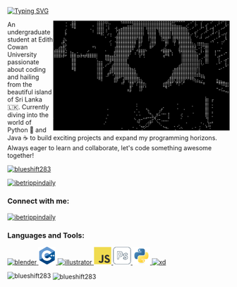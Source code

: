 [![Typing SVG](https://readme-typing-svg.demolab.com?font=Source+Code+Pro&weight=600&size=32&pause=1000&color=F7F7F7&center=false&random=false&width=435&lines=I+am+Ashen+Neth+Vikum;An+Undergraduate+Software+Engineer)](https://git.io/typing-svg)



<img align="right" alt="Coding" width="400" src="https://raw.githubusercontent.com/zaftzaft/terminal-anime/master/demo.gif">

An undergraduate student at Edith Cowan University passionate about coding and hailing from the beautiful island of Sri Lanka 🇱🇰. 
                    Currently diving into the world of Python 🐍 and Java ☕ to build exciting projects and expand my programming horizons. 
                                          Always eager to learn and collaborate, let's code something awesome together!

<p align="left"> <a href="https://github.com/ryo-ma/github-profile-trophy"><img src="https://github-profile-trophy.vercel.app/?username=blueshift283" alt="blueshift283" /></a> </p>

<p align="left"> <a href="https://twitter.com/ibetrippindaily" target="blank"><img src="https://img.shields.io/twitter/follow/ibetrippindaily?logo=twitter&style=for-the-badge" alt="ibetrippindaily" /></a> </p>

<h3 align="left">Connect with me:</h3>
<p align="left">
<a href="https://twitter.com/ibetrippindaily" target="blank"><img align="center" src="https://raw.githubusercontent.com/rahuldkjain/github-profile-readme-generator/master/src/images/icons/Social/twitter.svg" alt="ibetrippindaily" height="30" width="40" /></a>
</p>

<h3 align="left">Languages and Tools:</h3>
<p align="left"> <a href="https://www.blender.org/" target="_blank" rel="noreferrer"> <img src="https://download.blender.org/branding/community/blender_community_badge_white.svg" alt="blender" width="40" height="40"/> </a> <a href="https://www.w3schools.com/cpp/" target="_blank" rel="noreferrer"> <img src="https://raw.githubusercontent.com/devicons/devicon/master/icons/cplusplus/cplusplus-original.svg" alt="cplusplus" width="40" height="40"/> </a> <a href="https://www.adobe.com/in/products/illustrator.html" target="_blank" rel="noreferrer"> <img src="https://www.vectorlogo.zone/logos/adobe_illustrator/adobe_illustrator-icon.svg" alt="illustrator" width="40" height="40"/> </a> <a href="https://developer.mozilla.org/en-US/docs/Web/JavaScript" target="_blank" rel="noreferrer"> <img src="https://raw.githubusercontent.com/devicons/devicon/master/icons/javascript/javascript-original.svg" alt="javascript" width="40" height="40"/> </a> <a href="https://www.photoshop.com/en" target="_blank" rel="noreferrer"> <img src="https://raw.githubusercontent.com/devicons/devicon/master/icons/photoshop/photoshop-line.svg" alt="photoshop" width="40" height="40"/> </a> <a href="https://www.python.org" target="_blank" rel="noreferrer"> <img src="https://raw.githubusercontent.com/devicons/devicon/master/icons/python/python-original.svg" alt="python" width="40" height="40"/> </a> <a href="https://www.adobe.com/products/xd.html" target="_blank" rel="noreferrer"> <img src="https://cdn.worldvectorlogo.com/logos/adobe-xd.svg" alt="xd" width="40" height="40"/> </a> </p>

<p><img align="left" src="https://github-readme-stats.vercel.app/api/top-langs?username=blueshift283&show_icons=true&locale=en&layout=compact" alt="blueshift283" /></p>

<p>&nbsp;<img align="center" src="https://github-readme-stats.vercel.app/api?username=blueshift283&show_icons=true&locale=en" alt="blueshift283" /></p>



